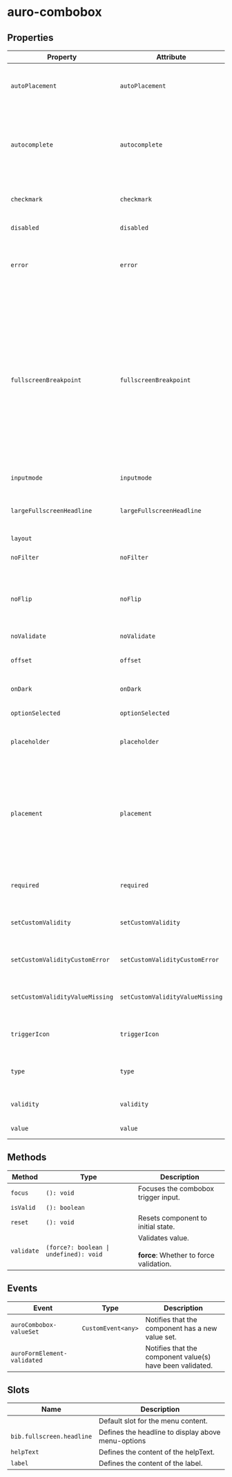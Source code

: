 # auro-combobox

## Properties

| Property                        | Attribute                       | Type          | Default        | Description                                      |
|---------------------------------|---------------------------------|---------------|----------------|--------------------------------------------------|
| `autoPlacement`                 | `autoPlacement`                 | `boolean`     |                | If declared, bib's position will be automatically calculated where to appear. |
| `autocomplete`                  | `autocomplete`                  | `string`      | "false"        | An enumerated attribute that defines what the user agent can suggest for autofill. At this time, only `autocomplete="off"` is supported. |
| `checkmark`                     | `checkmark`                     | `boolean`     |                | When attribute is present auro-menu will apply checkmarks to selected options. |
| `disabled`                      | `disabled`                      | `boolean`     |                | If set, disables the combobox.                   |
| `error`                         | `error`                         | `string`      |                | When defined, sets persistent validity to `customError` and sets the validation message to the attribute value. |
| `fullscreenBreakpoint`          | `fullscreenBreakpoint`          | `string`      | "sm"           | Defines the screen size breakpoint (`xs`, `sm`, `md`, `lg`, `xl`, `disabled`)<br />at which the dropdown switches to fullscreen mode on mobile. `disabled` indicates a dropdown should _never_ enter fullscreen.<br /><br />When expanded, the dropdown will automatically display in fullscreen mode<br />if the screen size is equal to or smaller than the selected breakpoint. |
| `inputmode`                     | `inputmode`                     | `string`      |                | Exposes inputmode attribute for input.           |
| `largeFullscreenHeadline`       | `largeFullscreenHeadline`       | `boolean`     |                | If declared, make bib.fullscreen.headline in HeadingDisplay.<br />Otherwise, Heading 600 |
| `layout`                        |                                 | `string`      |                |                                                  |
| `noFilter`                      | `noFilter`                      | `boolean`     |                | If set, combobox will not filter menuoptions based in input. |
| `noFlip`                        | `noFlip`                        | `boolean`     | "false"        | If declared, the bib will NOT flip to an alternate position<br />when there isn't enough space in the specified `placement`. |
| `noValidate`                    | `noValidate`                    | `boolean`     |                | If set, disables auto-validation on blur.        |
| `offset`                        | `offset`                        | `number`      | "0"            | Gap between the trigger element and bib.         |
| `onDark`                        | `onDark`                        | `boolean`     |                | If declared, onDark styles will be applied to the trigger. |
| `optionSelected`                | `optionSelected`                | `HTMLElement` |                | Specifies the current selected option.           |
| `placeholder`                   | `placeholder`                   | `string`      |                | Define custom placeholder text, only supported by date input formats. |
| `placement`                     | `placement`                     | `string`      | "bottom-start" | Position where the bib should appear relative to the trigger.<br />Accepted values:<br />"top" \| "right" \| "bottom" \| "left" \|<br />"bottom-start" \| "top-start" \| "top-end" \|<br />"right-start" \| "right-end" \| "bottom-end" \|<br />"left-start" \| "left-end" |
| `required`                      | `required`                      | `boolean`     |                | Populates the `required` attribute on the input. Used for client-side validation. |
| `setCustomValidity`             | `setCustomValidity`             | `string`      |                | Sets a custom help text message to display for all validityStates. |
| `setCustomValidityCustomError`  | `setCustomValidityCustomError`  | `string`      |                | Custom help text message to display when validity = `customError`. |
| `setCustomValidityValueMissing` | `setCustomValidityValueMissing` | `string`      |                | Custom help text message to display when validity = `valueMissing`. |
| `triggerIcon`                   | `triggerIcon`                   | `boolean`     |                | If set, the `icon` attribute will be applied to the trigger `auro-input` element. |
| `type`                          | `type`                          | `string`      |                | Applies the defined value as the type attribute on auro-input. |
| `validity`                      | `validity`                      | `string`      |                | Specifies the `validityState` this element is in. |
| `value`                         | `value`                         | `string`      |                | Value selected for the dropdown menu.            |

## Methods

| Method     | Type                                   | Description                                      |
|------------|----------------------------------------|--------------------------------------------------|
| `focus`    | `(): void`                             | Focuses the combobox trigger input.              |
| `isValid`  | `(): boolean`                          |                                                  |
| `reset`    | `(): void`                             | Resets component to initial state.               |
| `validate` | `(force?: boolean \| undefined): void` | Validates value.<br /><br />**force**: Whether to force validation. |

## Events

| Event                       | Type               | Description                                      |
|-----------------------------|--------------------|--------------------------------------------------|
| `auroCombobox-valueSet`     | `CustomEvent<any>` | Notifies that the component has a new value set. |
| `auroFormElement-validated` |                    | Notifies that the component value(s) have been validated. |

## Slots

| Name                      | Description                                      |
|---------------------------|--------------------------------------------------|
|                           | Default slot for the menu content.               |
| `bib.fullscreen.headline` | Defines the headline to display above menu-options |
| `helpText`                | Defines the content of the helpText.             |
| `label`                   | Defines the content of the label.                |
